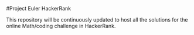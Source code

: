 #Project Euler HackerRank

This repository will be continuously updated to host all the solutions for the online Math/coding challenge in HackerRank.